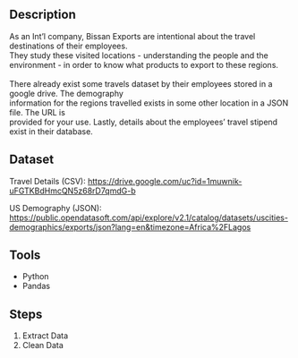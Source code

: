 ## Description
As an Int’l company, Bissan Exports are intentional about the travel destinations of their employees.<br>
They study these visited locations - understanding the people and the environment - in order to know
what products to export to these regions.<br><br>
There already exist some travels dataset by their employees stored in a google drive. The demography <br>information for the regions travelled exists in some other location in a JSON file. The URL is <br>provided for your use. Lastly, details about the employees’ travel stipend exist in their database.

## Dataset
Travel Details (CSV): https://drive.google.com/uc?id=1muwnik-uFGTKBdHmcQN5z68rD7qmdG-b

US Demography (JSON): https://public.opendatasoft.com/api/explore/v2.1/catalog/datasets/uscities-demographics/exports/json?lang=en&timezone=Africa%2FLagos


## Tools
<ul>
    <li>Python</>
    <li>Pandas</>
</ul>

## Steps
<ol>
    <li>Extract Data</li>
    <li>Clean Data</li>
</ol>